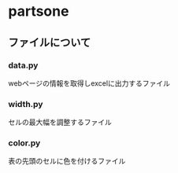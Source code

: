 # partsone
## ファイルについて
### data.py
webページの情報を取得しexcelに出力するファイル
### width.py
セルの最大幅を調整するファイル
### color.py
表の先頭のセルに色を付けるファイル
